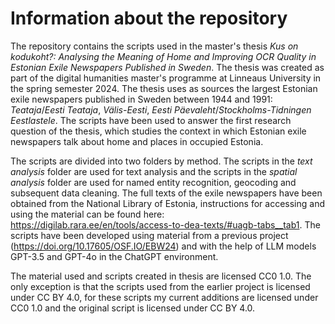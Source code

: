 # Information about the repository

The repository contains the scripts used in the master's thesis <i>Kus on kodukoht?: Analysing the Meaning of Home and Improving OCR Quality in Estonian Exile Newspapers Published in Sweden</i>. The thesis was created as part of the digital humanities master's programme at Linneaus University in the spring semester 2024. The thesis uses as sources the largest Estonian exile newspapers published in Sweden between 1944 and 1991: <i>Teataja</i>/<i>Eesti Teataja</i>, <i>Välis-Eesti</i>, <i>Eesti Päevaleht</i>/<i>Stockholms-Tidningen Eestlastele</i>. The scripts have been used to answer the first research question of the thesis, which studies the context in which Estonian exile newspapers talk about home and places in occupied Estonia.

The scripts are divided into two folders by method. The scripts in the <i>text analysis</i> folder are used for text analysis and the scripts in the <i>spatial analysis</i> folder are used for named entity recognition, geocoding and subsequent data cleaning. The full texts of the exile newspapers have been obtained from the National Library of Estonia, instructions for accessing and using the material can be found here: https://digilab.rara.ee/en/tools/access-to-dea-texts/#uagb-tabs__tab1. The scripts have been developed using material from a previous project (https://doi.org/10.17605/OSF.IO/EBW24) and with the help of LLM models GPT-3.5 and GPT-4o in the ChatGPT environment. 

The material used and scripts created in thesis are licensed CC0 1.0. The only exception is that the scripts used from the earlier project is licensed under CC BY 4.0, for these scripts my current additions are licensed under CC0 1.0 and the original script is licensed under CC BY 4.0.
